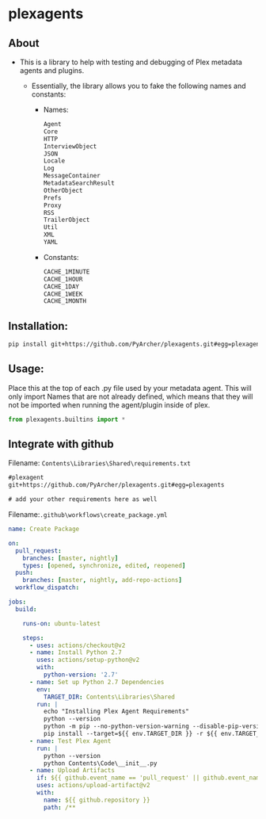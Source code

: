 # plexagents

## About
- This is a library to help with testing and debugging of Plex metadata agents and plugins.
  - Essentially, the library allows you to fake the following names and constants:
    
    - Names:
      ```txt
      Agent
      Core
      HTTP
      InterviewObject
      JSON
      Locale
      Log
      MessageContainer
      MetadataSearchResult
      OtherObject
      Prefs
      Proxy
      RSS
      TrailerObject
      Util
      XML
      YAML
      ```
    - Constants:
      ```txt
      CACHE_1MINUTE
      CACHE_1HOUR
      CACHE_1DAY
      CACHE_1WEEK
      CACHE_1MONTH
      ```

## Installation:
```txt
pip install git+https://github.com/PyArcher/plexagents.git#egg=plexagents
````

## Usage:
Place this at the top of each .py file used by your metadata agent. This will only import Names that are not
already defined, which means that they will not be imported when running the agent/plugin inside of plex.
```py
from plexagents.builtins import *
```

## Integrate with github
Filename: `Contents\Libraries\Shared\requirements.txt`
```txt
#plexagent
git+https://github.com/PyArcher/plexagents.git#egg=plexagents

# add your other requirements here as well
```

Filename:`.github\workflows\create_package.yml`
```yaml
name: Create Package

on:
  pull_request:
    branches: [master, nightly]
    types: [opened, synchronize, edited, reopened]
  push:
    branches: [master, nightly, add-repo-actions]
  workflow_dispatch:

jobs:
  build:

    runs-on: ubuntu-latest

    steps:
      - uses: actions/checkout@v2
      - name: Install Python 2.7
        uses: actions/setup-python@v2
        with:
          python-version: '2.7'
      - name: Set up Python 2.7 Dependencies
        env:
          TARGET_DIR: Contents\Libraries\Shared
        run: |
          echo "Installing Plex Agent Requirements"
          python --version
          python -m pip --no-python-version-warning --disable-pip-version-check install --upgrade pip==20.3.4
          pip install --target=${{ env.TARGET_DIR }} -r ${{ env.TARGET_DIR }}\requirements.txt  --no-warn-script-location --ignore-requires-python
      - name: Test Plex Agent
        run: |
          python --version
          python Contents\Code\__init__.py
      - name: Upload Artifacts
        if: ${{ github.event_name == 'pull_request' || github.event_name == 'workflow_dispatch' }}
        uses: actions/upload-artifact@v2
        with:
          name: ${{ github.repository }}
          path: /**
```

